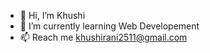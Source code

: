 - 👋 Hi, I’m Khushi
- 🌱 I’m currently learning Web Developement
- 📫 Reach me khushirani2511@gmail.com
  

<!---
Khushiirani25/Khushiirani25 is a ✨ special ✨ repository because its `README.md` (this file) appears on your GitHub profile.
You can click the Preview link to take a look at your changes.
--->
